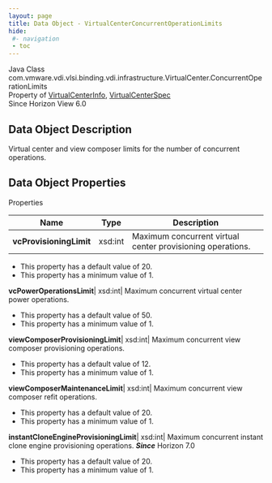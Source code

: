 ```yaml
---
layout: page
title: Data Object - VirtualCenterConcurrentOperationLimits
hide:
 #- navigation
 - toc
---
```






Java Class
    com.vmware.vdi.vlsi.binding.vdi.infrastructure.VirtualCenter.ConcurrentOperationLimits  
Property of
     [VirtualCenterInfo](vdi.infrastructure.VirtualCenter.VirtualCenterInfo.md#field_detail), [VirtualCenterSpec](vdi.infrastructure.VirtualCenter.VirtualCenterSpec.md#field_detail)  
Since 
    Horizon View 6.0

## Data Object Description 

Virtual center and view composer limits for the number of concurrent operations. 

## Data Object Properties

Properties

Name |  Type |  Description   
---|---|---  
**vcProvisioningLimit**|  xsd:int|  Maximum concurrent virtual center provisioning operations.   


  * This property has a default value of 20.
  * This property has a minimum value of 1. 

  
**vcPowerOperationsLimit**|  xsd:int|  Maximum concurrent virtual center power operations.   


  * This property has a default value of 50.
  * This property has a minimum value of 1. 

  
**viewComposerProvisioningLimit**|  xsd:int|  Maximum concurrent view composer provisioning operations.   


  * This property has a default value of 12.
  * This property has a minimum value of 1. 

  
**viewComposerMaintenanceLimit**|  xsd:int|  Maximum concurrent view composer refit operations.   


  * This property has a default value of 20.
  * This property has a minimum value of 1. 

  
**instantCloneEngineProvisioningLimit**|  xsd:int|  Maximum concurrent instant clone engine provisioning operations.  **_Since_** Horizon 7.0  


  * This property has a default value of 20.
  * This property has a minimum value of 1. 

  
  
  

  
  

